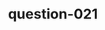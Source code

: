 ---
layout: question
title: question-021
number: 021
question: Tell me a type of gun that doesn't shoot bullets
answer1: Nail gun | 23
answer2: Stun gun | 21
answer3: Water gun | 18
answer4: BB gun | 14
answer5: Biceps/Muscles | 8
answer6: Paintball gun | 2
answer7: Son of a gun | 2
answer8:
answer9:
answer10:
---